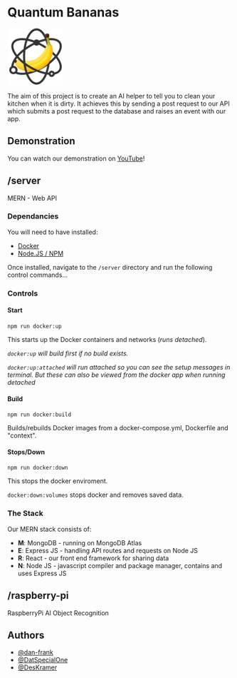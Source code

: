 # Quantum Bananas

<img src="assets/quantum-bananas.png" alt="Quantum Bananas Logo" width="25%" height="auto">

The aim of this project is to create an AI helper to tell you to clean your kitchen when it is dirty. It achieves this by sending a post request to our API which submits a post request to the database and raises an event with our app.

## Demonstration

You can watch our demonstration on [YouTube](https://updateth.is)!

## /server

MERN - Web API

### Dependancies

You will need to have installed:

- [Docker](https://docs.docker.com/get-docker/)
- [Node.JS / NPM](https://nodejs.org/en/download/)

Once installed, navigate to the `/server` directory and run the following control commands...

### Controls

#### Start

```
npm run docker:up
```

This starts up the Docker containers and networks (_runs detached_).

_`docker:up` will build first if no build exists._

_`docker:up:attached` will run attached so you can see the setup messages in terminal. But these can also be viewed from the docker app when running detached_

#### Build

```
npm run docker:build
```

Builds/rebuilds Docker images from a docker-compose.yml, Dockerfile and "context".

#### Stops/Down

```
npm run docker:down
```

This stops the docker enviroment.

`docker:down:volumes` stops docker and removes saved data.

### The Stack

Our MERN stack consists of:

- **M**: MongoDB - running on MongoDB Atlas
- **E**: Express JS - handling API routes and requests on Node JS
- **R**: React - our front end framework for sharing data
- **N**: Node JS - javascript compiler and package manager, contains and uses Express JS

## /raspberry-pi

RaspberryPi AI Object Recognition

## Authors

- [@dan-frank](https://github.com/dan-frank)
- [@DatSpecialOne](https://github.com/DatSpecialOne)
- [@DesKramer](https://github.com/DesKramer)
